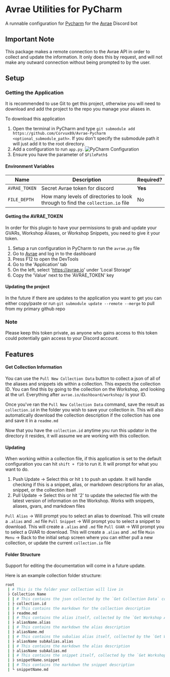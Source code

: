 # Avrae Utilities for PyCharm
A runnable configuration for [Pycharm](https://www.jetbrains.com/pycharm/) for the [Avrae](https://avrae.io/) Discord bot

## Important Note
This package makes a remote connection to the Avrae API in order to collect and update the information. It only does this by request, and will not make any outward connection without being prompted to by the user.

## Setup

### Getting the Application
It is recommended to use Git to get this project, otherwise you will need to download and add the project to the repo you manage your aliases in.

To download this application
1. Open the terminal in PyCharm and type ``git submodule add https://github.com/Corvux89/Avrae-Pycharm <optional_submodule_path>``. If you don't specify the submodule path it will just add it to the root directory.
2. Add a configuration to run `app.py`.
![PyCharm Configuration](https://i.imgur.com/o7h4TIO.png)
3. Ensure you have the parameter of `$FilePath$`
#### Environment Variables
| Name              | Description                                                                     | Required? |
|-------------------|---------------------------------------------------------------------------------|-----------|
| `AVRAE_TOKEN`     | Secret Avrae token for discord                                                  | **Yes**   |
|`FILE_DEPTH`       | How many levels of directories to look through to find the `collection.io` file | No        |

#### Getting the AVRAE_TOKEN
In order for this plugin to have your permissions to grab and update your GVARs, Workshop Aliases, or Workshop Snippets, you need to give it your token.

1. Setup a run configuration in PyCharm to run the ``avrae.py`` file
2. Go to [Avrae](https://avrae.io) and log in to the dashboard
3. Press F12 to open the DevTools
4. Go to the 'Application' tab
5. On the left, select 'https://avrae.io' under 'Local Storage'
6. Copy the 'Value' next to the 'AVRAE_TOKEN' key

#### Updating the project
In the future if there are updates to the application you want to get you can either copy/paste or run
`git submodule update --remote --merge` to pull from my primary github repo

### Note
Please keep this token private, as anyone who gains access to this token could potentially gain access to your Discord account.

## Features

#### Get Collection Information
You can use the ``Pull New Collection Data`` button to collect a json of all of the aliases and snippets ids within a collection. This expects the collection ID. You can find this by going to the collection on the Workshop, and looking at the url. Everything after ``avrae.io/dashboard/workshop/`` is your ID.

Once you've ran the ``Pull New Collection Data`` command, save the result as `collection.id` in the folder you wish to save your collection in. This will also automatically download the collection description if the collection has one and save it in a `readme.md`

Now that you have the `collection.id` anytime you run this updator in the directory it resides, it will assume we are working with this collection.

#### Updating 
When working within a collection file, if this application is set to the default configuration you can hit `shift + f10` to run it. It will prompt for what you want to do.

1. Push Update -> Select this or hit `1` to push an update. It will handle checking if this is a snippet, alias, or markdown descriptions for an alias, snippet, or the collection itself 
2. Pull Update -> Select this or hit '2' to update the selected file with the latest version of information on the Workshop. Works with snippets, aliases, gvars, and markdown files

`Pull Alias` -> Will prompt you to select an alias to download. This will create a `.alias` and `.md` file
`Pull Snippet` -> Will prompt you to select a snippet to download. This will create a `.alias` and `.md` file
`Pull GVAR` -> Will prompt you to select a GVAR to download. This will create a `.alias` and `.md` file
`Main Menu` -> Back to the initial setup screen where you can either pull a new collection, or update the current `collection.io` file

#### Folder Structure
Support for editing the documentation will come in a future update.

Here is an example collection folder structure:
```bash
root
 | # This is the folder your collection will live in
 ├ Collection Name
 | | # This contains the json collected by the `Get Collection Data` command
 | ├ collection.id 
 | | # This contains the markdown for the collection description
 | ├ readme.md 
 | | # This contains the alias itself, collected by the `Get Workshop Alias` command, and updated with the `Update Workshop Alias` command
 | ├ aliasName.alias 
 | | # This contains the markdown the alias description
 | ├ aliasName.md 
 | | # This contains the subalias alias itself, collected by the `Get Workshop Alias` command, and updated with the `Update Workshop Alias` command
 | ├ aliasName subAalias.alias 
 | | # This contains the markdown the alias description
 | ├ aliasName subAalias.md 
 | | # This contains the snippet itself, collected by the `Get Workshop Snippet` command, and updated with the `Update Workshop Snippet` command
 | ├ snippetName.snippet 
 | | # This contains the markdown the snippet description
 | └ snippetName.md 
```
